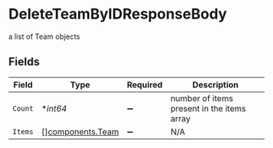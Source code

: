 # DeleteTeamByIDResponseBody

a list of Team objects


## Fields

| Field                                                | Type                                                 | Required                                             | Description                                          |
| ---------------------------------------------------- | ---------------------------------------------------- | ---------------------------------------------------- | ---------------------------------------------------- |
| `Count`                                              | **int64*                                             | :heavy_minus_sign:                                   | number of items present in the items array           |
| `Items`                                              | [][components.Team](../../models/components/team.md) | :heavy_minus_sign:                                   | N/A                                                  |